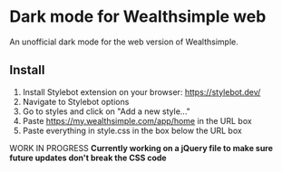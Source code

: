 # Dark mode for Wealthsimple web

An unofficial dark mode for the web version of Wealthsimple.

## Install

1. Install Stylebot extension on your browser: https://stylebot.dev/
2. Navigate to Stylebot options
3. Go to styles and click on "Add a new style..."
4. Paste https://my.wealthsimple.com/app/home in the URL box
5. Paste everything in style.css in the box below the URL box

WORK IN PROGRESS
**Currently working on a jQuery file to make sure future updates don't break the CSS code**
